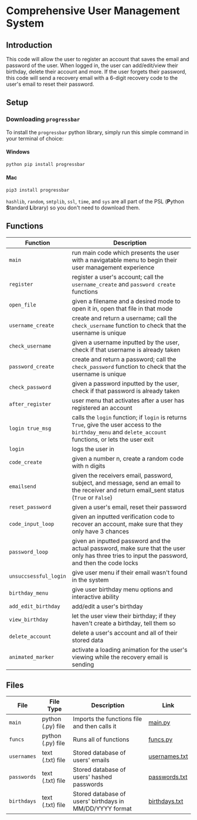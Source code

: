 # Comprehensive User Management System

## Introduction

This code will allow the user to register an account that saves the email and password of the user. When logged in, the user can add/edit/view their birthday, delete their account and more. If the user forgets their password, this code will send a recovery email with a 6-digit recovery code to the user's email to reset their password.

## Setup

### Downloading `progressbar`

To install the `progressbar` python library, simply run this simple command in your terminal of choice:

#### Windows

```python
python pip install progressbar
```

#### Mac

```python
pip3 install progressbar
```

`hashlib`, `random`, `smtplib`, `ssl`, `time`, and `sys` are all part of the PSL (**P**ython **S**tandard **L**ibrary) so you don't need to download them.

## Functions

Function | Description
------------- | -------------
`main`  | run main code which presents the user with a navigatable menu to begin their user management experience
`register`  | register a user's account; call the `username_create` and `password create` functions
`open_file`  | given a filename and a desired mode to open it in, open that file in that mode
`username_create` | create and return a username; call the `check_username` function to check that the username is unique
`check_username` | given a username inputted by the user, check if that username is already taken
`password_create` | create and return a password; call the `check_password` function to check that the username is unique
`check_password` | given a password inputted by the user, check if that password is already taken
`after_register` | user menu that activates after a user has registered an account
`login true_msg` | calls the `login` function; if `login` is returns `True`, give the user access to the `birthday_menu` and `delete_account` functions, or lets the user exit
`login` | logs the user in
`code_create` | given a number n, create a random code with n digits
`emailsend` | given the receivers email, password, subject, and message, send an email to the receiver and return email_sent status (`True` or `False`)
`reset_password` | given a user's email, reset their password
`code_input_loop` | given an inputted verification code to recover an account, make sure that they only have 3 chances
`password_loop` | given an inputted password and the actual password, make sure that the user only has three tries to input the password, and then the code locks
`unsuccsessful_login` | give user menu if their email wasn't found in the system
`birthday_menu` | give user birthday menu options and interactive ability
`add_edit_birthday` | add/edit a user's birthday
`view_birthday` | let the user view their birthday; if they haven't create a birthday, tell them so
`delete_account` | delete a user's account and all of their stored data
`animated_marker` | activate a loading animation for the user's viewing while the recovery email is sending

## Files

File | File Type | Description | Link
------------- | ------------- | ------------- | -------------
`main` | python (.py) file | Imports the functions file and then calls it | [main.py](https://github.com/kehillah-coding-2022/user-management-EytanGF/blob/main/main.py)
`funcs` | python (.py) file | Runs all of functions | [funcs.py](https://github.com/kehillah-coding-2022/user-management-EytanGF/blob/main/funcs.py)
`usernames` | text (.txt) file | Stored database of users' emails | [usernames.txt](https://github.com/kehillah-coding-2022/user-management-EytanGF/blob/main/usernames.txt)
`passwords` | text (.txt) file | Stored database of users' hashed passwords | [passwords.txt](https://github.com/kehillah-coding-2022/user-management-EytanGF/blob/main/passwords.txt)
`birthdays` | text (.txt) file | Stored database of users' birthdays in MM/DD/YYYY format | [birthdays.txt](https://github.com/kehillah-coding-2022/user-management-EytanGF/blob/main/birthdays.txt)
